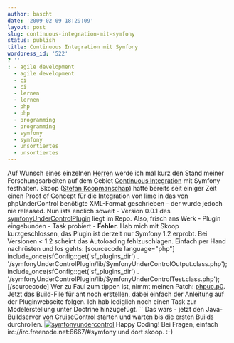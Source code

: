 ```yaml
---
author: bascht
date: '2009-02-09 18:29:09'
layout: post
slug: continuous-integration-mit-symfony
status: publish
title: Continuous Integration mit Symfony
wordpress_id: '522'
? ''
: - agile development
  - agile development
  - ci
  - ci
  - lernen
  - lernen
  - php
  - php
  - programming
  - programming
  - symfony
  - symfony
  - unsortiertes
  - unsortiertes
---
```


Auf Wunsch eines einzelnen
[Herren](http://twitter.com/denderello/status/1191900184) werde ich
mal kurz den Stand meiner Forschungsarbeiten auf dem Gebiet
[Continuous Integration](http://de.wikipedia.org/wiki/Kontinuierliche_Integration)
mit Symfony festhalten. Skoop
([Stefan Koopmanschap](http://www.leftontheweb.com/who)) hatte
bereits seit einiger Zeit einen Proof of Concept für die
Integration von lime in das von phpUnderControl benötigte
XML-Format geschrieben - der wurde jedoch nie released. Nun ists
endlich soweit - Version 0.0.1 des
[symfonyUnderControlPlugin](http://www.symfony-project.org/plugins/symfonyUnderControlPlugin)
liegt im Repo. Also, frisch ans Werk - Plugin eingebunden - Task
probiert - **Fehler**. Hab mich mit Skoop kurzgeschlossen, das
Plugin ist derzeit nur Symfony 1.2 erprobt. Bei Versionen < 1.2
scheint das Autoloading fehlzuschlagen. Einfach per Hand nachrüsten
und los gehts: [sourcecode language="php"]
include\_once(sfConfig::get('sf\_plugins\_dir') .
'/symfonyUnderControlPlugin/lib/SymfonyUnderControlOutput.class.php');
include\_once(sfConfig::get('sf\_plugins\_dir') .
'/symfonyUnderControlPlugin/lib/SymfonyUnderControlTest.class.php');
[/sourcecode] Wer zu Faul zum tippen ist, nimmt meinen Patch:
[phpuc.p0](http://www.bascht.com/uploads/2009/02/phpuc.p0). Jetzt
das Build-File für ant noch erstellen, dabei einfach der Anleitung
auf der Pluginwebseite folgen. Ich hab lediglich noch einen Task
zur Modelerstellung unter Doctrine hinzugefügt. `` Das wars - jetzt
den Java-Buildserver von CruiseControl starten und warten bis die
ersten Builds durchrollen.
[![symfonyundercontrol](http://www.bascht.com/uploads/2009/02/symfonyundercontrol.png "symfonyundercontrol")](http://www.bascht.com/uploads/2009/02/symfonyundercontrol.png)
Happy Coding! Bei Fragen, einfach
irc://irc.freenode.net:6667/\#symfony und dort skoop. :-)


